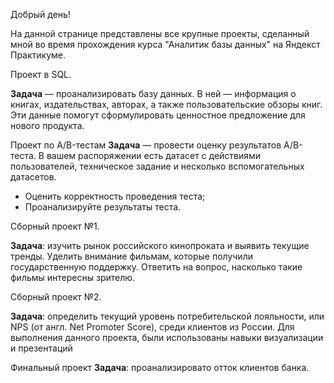 Добрый день!

На данной странице представлены все крупные проекты, сделанный мной во время прохождения курса "Аналитик базы данных" на Яндекст Практикуме.

Проект в SQL.

**Задача** — проанализировать базу данных.
В ней — информация о книгах, издательствах, авторах, а также пользовательские обзоры книг. Эти данные помогут сформулировать ценностное предложение для нового продукта.

Проект по A/B-тестам
**Задача** — провести оценку результатов A/B-теста. В вашем распоряжении есть датасет с действиями пользователей, техническое задание и несколько вспомогательных датасетов.

- Оценить корректность проведения теста;
- Проанализируйте результаты теста.

Сборный проект №1.

**Задача**: изучить рынок российского кинопроката и выявить текущие тренды. Уделить внимание фильмам, которые получили государственную поддержку. Ответить на вопрос, насколько такие фильмы интересны зрителю. 

Сборный проект №2.

**Задача**: определить текущий уровень потребительской лояльности, или NPS (от англ. Net Promoter Score), среди клиентов из России. 
Для выполнения данного проекта, были использованы навыки визуализации и презентаций

Финальный проект
**Задача**: проанализировато отток клиентов банка.

